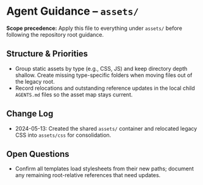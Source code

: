 # Agent Guidance – `assets/`

**Scope precedence:** Apply this file to everything under `assets/` before following the repository root guidance.

## Structure & Priorities
- Group static assets by type (e.g., CSS, JS) and keep directory depth shallow. Create missing type-specific folders when moving files out of the legacy root.
- Record relocations and outstanding reference updates in the local child `AGENTS.md` files so the asset map stays current.

## Change Log
- 2024-05-13: Created the shared `assets/` container and relocated legacy CSS into `assets/css` for consolidation.

## Open Questions
- Confirm all templates load stylesheets from their new paths; document any remaining root-relative references that need updates.
